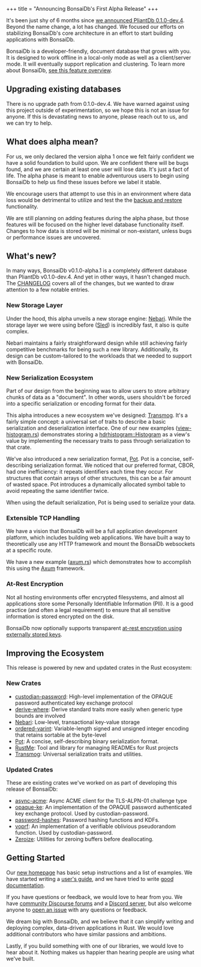 +++
title = "Announcing BonsaiDb's First Alpha Release"
+++

It's been just shy of 6 months since [we announced PliantDb 0.1.0-dev.4](https://community.khonsulabs.com/t/pliantdb-v0-1-0-dev-4-released-custom-apis-unique-views-webassembly/69). Beyond the name change, a lot has changed. We focused our efforts on stabilizing BonsaiDb's core architecture in an effort to start building applications with BonsaiDb.

BonsaiDb is a developer-friendly, document database that grows with you. It is designed to work offline in a local-only mode as well as a client/server mode. It will eventually support replication and clustering. To learn more about BonsaiDb, [see this feature overview](https://bonsaidb.io/about).

## Upgrading existing databases

There is no upgrade path from 0.1.0-dev.4. We have warned against using this project outside of experimentation, so we hope this is not an issue for anyone. If this is devastating news to anyone, please reach out to us, and we can try to help.

## What does alpha mean?

For us, we only declared the version alpha 1 once we felt fairly confident we have a solid foundation to build upon. We are confident there will be bugs found, and we are certain at least one user will lose data. It's just a fact of life. The alpha phase is meant to enable adventurous users to begin using BonsaiDb to help us find these issues before we label it stable.

We encourage users that attempt to use this in an environment where data loss would be detrimental to utilize and test the the [backup and restore](https://bonsaidb.io/about/#backup-restore) functionality.

We are still planning on adding features during the alpha phase, but those features will be focused on the higher level database functionality itself. Changes to how data is stored will be minimal or non-existant, unless bugs or performance issues are uncovered.

## What's new?

In many ways, BonsaiDb v0.1.0-alpha.1 is a completely different database than PliantDb v0.1.0-dev.4. And yet in other ways, it hasn't changed much. The [CHANGELOG](https://github.com/khonsulabs/bonsaidb/blob/main/CHANGELOG.md) covers all of the changes, but we wanted to draw attention to a few notable entries.

### New Storage Layer

Under the hood, this alpha unveils a new storage engine: [Nebari](https://github.com/khonsulabs/nebari). While the storage layer we were using before ([Sled](https://sled.rs)) is incredibly fast, it also is quite complex. 

Nebari maintains a fairly straightforward design while still achieving fairly competitive benchmarks for being such a new library. Additionally, its design can be custom-tailored to the workloads that we needed to support with BonsaiDb.

### New Serialization Ecosystem

Part of our design from the beginning was to allow users to store arbitrary chunks of data as a "document". In other words, users shouldn't be forced into a specific serialization or encoding format for their data.

This alpha introduces a new ecosystem we've designed: [Transmog](https://github.com/khonsulabs/transmog). It's a fairly simple concept: a universal set of traits to describe a basic serialization and deserialization interface. One of our new examples ([view-histogram.rs](https://github.com/khonsulabs/bonsaidb/blob/main/examples/view-histogram/examples/view-histogram.rs)) demonstrates storing a [hdrhistogram::Histogram](https://docs.rs/hdrhistogram/latest/hdrhistogram/struct.Histogram.html) as a view's value by implementing the necessary traits to pass through serialization to that crate.

We've also introduced a new serialization format, [Pot](https://github.com/khonsulabs/pot). Pot is a concise, self-describing serialization format. We noticed that our preferred format, CBOR, had one inefficiency: it repeats identifiers each time they occur. For structures that contain arrays of other structures, this can be a fair amount of wasted space. Pot introduces a dynamically allocated symbol table to avoid repeating the same identifier twice.

When using the default serialization, Pot is being used to serialize your data.

### Extensible TCP Handling

We have a vision that BonsaiDb will be a full application development platform, which includes building web applications. We have built a way to theoretically use any HTTP framework and mount the BonsaiDb websockets at a specific route.

We have a new example ([axum.rs](https://github.com/khonsulabs/bonsaidb/blob/main/examples/axum/examples/axum.rs)) which demonstrates how to accomplish this using the [Axum](https://crates.io/crates/axum) framework.

### At-Rest Encryption

Not all hosting environments offer encrypted filesystems, and almost all applications store some Personally Identifiable Information (PII). It is a good practice (and often a legal requirement) to ensure that all sensitive information is stored encrypted on the disk.

BonsaiDb now optionally supports transparent [at-rest encryption using externally stored keys](https://dev.bonsaidb.io/guide/administration/encryption.html).

## Improving the Ecosystem

This release is powered by new and updated crates in the Rust ecosystem:

### New Crates

- [custodian-password](https://crates.io/crates/custodian-password): High-level implementation of the OPAQUE password authenticated key exchange protocol
- [derive-where](https://github.com/ModProg/derive-where/): Derive standard traits more easily when generic type bounds are involved
- [Nebari](https://github.com/khonsulabs/nebari): Low-level, transactional key-value storage
- [ordered-varint](https://github.com/khonsulabs/ordered-varint): Variable-length signed and unsigned integer encoding that retains sortable at the byte-level
- [Pot](https://github.com/khonsulabs/pot): A concise, self-describing binary serialization format.
- [RustMe](https://github.com/khonsulabs/rustme): Tool and library for managing READMEs for Rust projects
- [Transmog](https://github.com/khonsulabs/transmog): Universal serialization traits and utilities.

### Updated Crates

These are existing crates we've worked on as part of developing this release of BonsaiDb:

- [async-acme](https://github.com/User65k/async-acme/): Async ACME client for the TLS-ALPN-01 challenge type
- [opaque-ke](https://github.com/novifinancial/opaque-ke): An implementation of the OPAQUE password authenticated key exchange protocol. Used by custodian-password.
- [password-hashes](https://github.com/RustCrypto/password-hashes): Password hashing functions and KDFs.
- [voprf](https://github.com/novifinancial/voprf/): An implementation of a verifiable oblivious pseudorandom function. Used by custodian-password.
- [Zeroize](https://crates.io/crates/zeroize): Utilities for zeroing buffers before deallocating.

## Getting Started

Our [new homepage](https://bonsaidb.io/) has basic setup instructions and a list of examples. We have started writing a [user's guide](https://dev.bonsaidb.io/guide/), and we have tried to write [good documentation](https://dev.bonsaidb.io/main/bonsaidb/).

If you have questions or feedback, we would love to hear from you. We have [community Discourse forums](https://community.khonsulabs.com/) and a [Discord server](https://discord.khonsulabs.com), but also welcome anyone to [open an issue](https://github.com/khonsulabs/bonsaidb/issues/new) with any questions or feedback.

We dream big with BonsaiDb, and we believe that it can simplify writing and deploying complex, data-driven applications in Rust. We would love additional contributors who have similar passions and ambitions.

Lastly, if you build something with one of our libraries, we would love to hear about it. Nothing makes us happier than hearing people are using what we've built.
